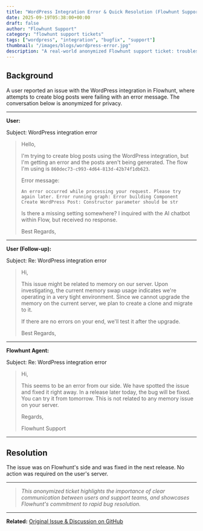 ```yaml
---
title: "WordPress Integration Error & Quick Resolution (Flowhunt Support Ticket)"
date: 2025-09-19T05:38:00+00:00
draft: false
author: "Flowhunt Support"
category: "flowhunt support tickets"
tags: ["wordpress", "integration", "bugfix", "support"]
thumbnail: "/images/blogs/wordpress-error.jpg"
description: "A real-world anonymized Flowhunt support ticket: troubleshooting and resolving a WordPress integration error."
---
```


## Background

A user reported an issue with the WordPress integration in Flowhunt, where attempts to create blog posts were failing with an error message. The conversation below is anonymized for privacy.

---

**User:**

Subject: WordPress integration error

> Hello,
>
> I'm trying to create blog posts using the WordPress integration, but I'm getting an error and the posts aren't being generated.
> The flow I'm using is `860dec73-c993-4d64-813d-42b74f1db623`.
>
> Error message:
> 
> `An error occurred while processing your request. Please try again later. Error running graph: Error building Component Create WordPress Post: Constructor parameter should be str`
>
> Is there a missing setting somewhere?
> I inquired with the AI chatbot within Flow, but received no response.
>
> Best Regards,

---

**User (Follow-up):**

Subject: Re: WordPress integration error

> Hi,
>
> This issue might be related to memory on our server.
> Upon investigating, the current memory swap usage indicates we're operating in a very tight environment.
> Since we cannot upgrade the memory on the current server, we plan to create a clone and migrate to it.
>
> If there are no errors on your end, we'll test it after the upgrade.
>
> Best Regards,

---

**Flowhunt Agent:**

Subject: Re: WordPress integration error

> Hi,
>
> This seems to be an error from our side. We have spotted the issue and fixed it right away. In a release later today, the bug will be fixed. You can try it from tomorrow. This is not related to any memory issue on your server.
>
> Regards,
>
> Flowhunt Support

---

## Resolution

The issue was on Flowhunt's side and was fixed in the next release. No action was required on the user's server.

---

> _This anonymized ticket highlights the importance of clear communication between users and support teams, and showcases Flowhunt's commitment to rapid bug resolution._

---

**Related:** [Original Issue & Discussion on GitHub](https://github.com/yasha-dev1/hugo-astora-games/issues/1)